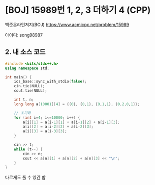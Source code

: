 # [BOJ] 15989번 1, 2, 3 더하기 4 (CPP)


백준온라인저지(BOJ) https://www.acmicpc.net/problem/15989


아이디: song98987

## 2. 내 소스 코드

```c++
#include <bits/stdc++.h>
using namespace std;

int main() {
    ios_base::sync_with_stdio(false);
    cin.tie(NULL);
    cout.tie(NULL);

    int t, n;
    long long a[10001][4] = {{0}, {0,1}, {0,1,1}, {0,2,0,1}};

    // 초기화
    for (int i=4; i<=10000; i++) {
        a[i][1] = a[i-1][1] + a[i-1][2] + a[i-1][3];
        a[i][2] = a[i-2][2] + a[i-2][3];
        a[i][3] = a[i-3][3];
    }

    cin >> t;
    while (t--) {
        cin >> n;
        cout << a[n][1] + a[n][2] + a[n][3] << "\n";
    }
}
```

다르게도 풀 수 있긴 함